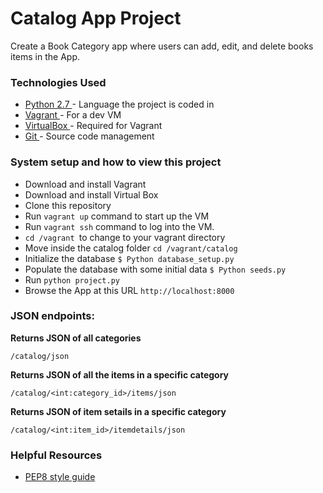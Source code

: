 
# Catalog App Project
Create a Book Category app where users can add, edit, and delete books items in the App.

<h3>Technologies Used</h3>
<ul>
  <li><a href="https://www.python.org/" target="_blank">Python 2.7 </a>- Language the project is coded in</li>
  <li><a href="https://www.vagrantup.com/" target="_blank">Vagrant </a>- For a dev VM</li>
  <li><a href="https://www.virtualbox.org/" target="_blank">VirtualBox </a>- Required for Vagrant</li>
  <li><a href="https://git-scm.com/" target="_blank">Git </a>- Source code management</li>
</ul>


<h3>System setup and how to view this project</h3>
<ul>
  <li>Download and install Vagrant</li>
  <li>Download and install Virtual Box</li>
  <li>Clone this repository</li>
  <li>Run <code>vagrant up</code> command to start up the VM</li>
  <li>Run <code>vagrant ssh</code> command to log into the VM.</li>
  <li><code>cd /vagrant </code>to change to your vagrant directory</li>
  <li>Move inside the catalog folder <code>cd /vagrant/catalog</code></li>
  <li>Initialize the database <code>$ Python database_setup.py</code></li>
  <li>Populate the database with some initial data <code>$ Python seeds.py</code></li>
  <li>Run <code>python project.py</code></li>
  <li>Browse the App at this URL <code>http://localhost:8000</code></li>
</ul>

<h3>JSON endpoints:</h3>
<strong>Returns JSON of all categories</strong>
<p><code>/catalog/json</code></p>

<strong>Returns JSON of all the items in a specific category</strong>
<p><code>/catalog/&lt;int:category_id&gt;/items/json</code></p>

<strong>Returns JSON of item setails in a specific category</strong>
<pre><code>/catalog/&lt;int:item_id&gt;/itemdetails/json</code></pre>


<h3>Helpful Resources</h3>
<ul>
  <li><a href="https://www.python.org/dev/peps/pep-0008/">PEP8 style guide</a></li>
</ul>  
